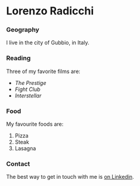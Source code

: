 # Lorenzo Radicchi

### Geography

I live in the city of Gubbio, in Italy.

### Reading

Three of my favorite films are:

- *The Prestige*
- *Fight Club*
- *Interstellar*

### Food

My favourite foods are:

1. Pizza
2. Steak
3. Lasagna

### Contact

The best way to get in touch with me is [on Linkedin](linkedin.com/in/lorenzo-radicchi-5201751a0).

